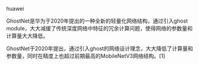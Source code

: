 

<!--
 * @version:
 * @Author:  StevenJokess https://github.com/StevenJokess
 * @Date: 2020-12-07 19:28:51
 * @LastEditors:  StevenJokess https://github.com/StevenJokess
 * @LastEditTime: 2020-12-14 00:07:25
 * @Description:
 * @TODO::
 * @Reference:https://paddleclas.readthedocs.io/zh_CN/latest/models/Mobile.html
-->
huawei

GhostNet是华为于2020年提出的一种全新的轻量化网络结构，通过引入ghost module，大大减缓了传统深度网络中特征的冗余计算问题，使得网络的参数量和计算量大大降低。

GhostNet于2020年提出，通过引入ghost的网络设计理念，大大降低了计算量和参数量，同时在精度上也超过前期最高的MobileNetV3网络结构。[1]
